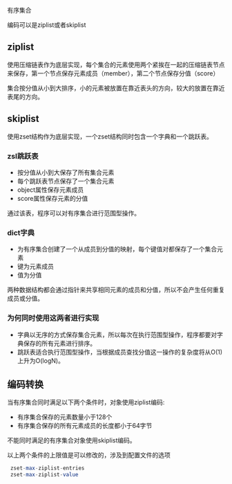 有序集合

编码可以是ziplist或者skiplist

## ziplist

使用压缩链表作为底层实现，每个集合的元素使用两个紧挨在一起的压缩链表节点来保存，第一个节点保存元素成员（member），第二个节点保存分值（score）

集合按分值从小到大排序，小的元素被放置在靠近表头的方向，较大的放置在靠近表尾的方向。

## skiplist

使用zset结构作为底层实现，一个zset结构同时包含一个字典和一个跳跃表。

### zsl跳跃表

- 按分值从小到大保存了所有集合元素
- 每个跳跃表节点保存了一个集合元素
- object属性保存元素成员
- score属性保存元素的分值

通过该表，程序可以对有序集合进行范围型操作。

### dict字典

- 为有序集合创建了一个从成员到分值的映射，每个键值对都保存了一个集合元素
- 键为元素成员
- 值为分值

两种数据结构都会通过指针来共享相同元素的成员和分值，所以不会产生任何重复成员或分值。

### 为何同时使用这两者进行实现

- 字典以无序的方式保存集合元素，所以每次在执行范围型操作，程序都要对字典保存的所有元素进行排序。
- 跳跃表适合执行范围型操作，当根据成员查找分值这一操作的复杂度将从O(1)上升为O(logN)。

## 编码转换

当有序集合同时满足以下两个条件时，对象使用ziplist编码:

- 有序集合保存的元素数量小于128个
- 有序集合保存的所有元素成员的长度都小于64字节

不能同时满足的有序集合对象使用skiplist编码。

以上两个条件的上限值是可以修改的，涉及到配置文件的选项
```sql
 zset-max-ziplist-entries
 zset-max-ziplist-value
```
